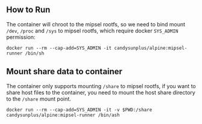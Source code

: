 How to Run
---
The container will chroot to the mipsel rootfs, so we need to bind mount `/dev`, `/proc` and `/sys` to mipsel rootfs, which require docker `SYS_ADMIN` permission: 

```shell
docker run --rm --cap-add=SYS_ADMIN -it candysunplus/alpine:mipsel-runner /bin/sh
```

## Mount share data to container

The container only supports mounting `/share` to mipsel rootfs, if you want to share host files to the container, you need to mount the host share directory to the `/share` mount point.

```shell
docker run --rm --cap-add=SYS_ADMIN -it -v $PWD:/share candysunplus/alpine:mipsel-runner /bin/ash
```
